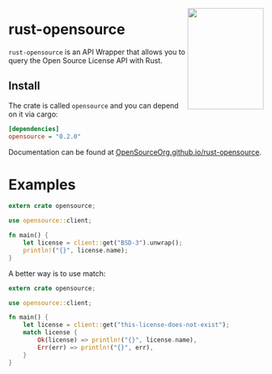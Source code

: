 <a href="https://opensource.org/licenses"><img align="right" width="150" height="200" src="https://opensource.org/files/OSIApproved.png"></a>
# rust-opensource #

`rust-opensource` is an API Wrapper that allows you to query the Open Source
License API with Rust.

## Install ##

The crate is called `opensource` and you can depend on it via cargo:

```ini
[dependencies]
opensource = "0.2.0"
```

Documentation can be found at
[OpenSourceOrg.github.io/rust-opensource](https://OpenSourceOrg.github.io/rust-opensource).

# Examples #

```rust
extern crate opensource;

use opensource::client;

fn main() {
    let license = client::get("BSD-3").unwrap();
    println!("{}", license.name);
}
```

A better way is to use match:

```rust
extern crate opensource;

use opensource::client;

fn main() {
    let license = client::get("this-license-does-not-exist");
    match license {
        Ok(license) => println!("{}", license.name),
        Err(err) => println!("{}", err),
    }
}
```
